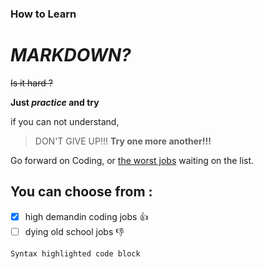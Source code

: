 ### How to Learn
# _MARKDOWN?_

  ~~Is it hard ?~~
  
  **Just _practice_ and try** 
  
  if you can not understand,
  > DON'T GIVE UP!!! **Try one more another!!!**
  
Go forward on Coding, or [the worst jobs](https://www.thebalancecareers.com/worst-jobs-in-america-4136433) waiting on the list. 

## You can choose from : ##

- [x] high demandin coding jobs :+1:
- [ ] dying old school jobs :-1:

```high demanding coding jobs
Syntax highlighted code block


